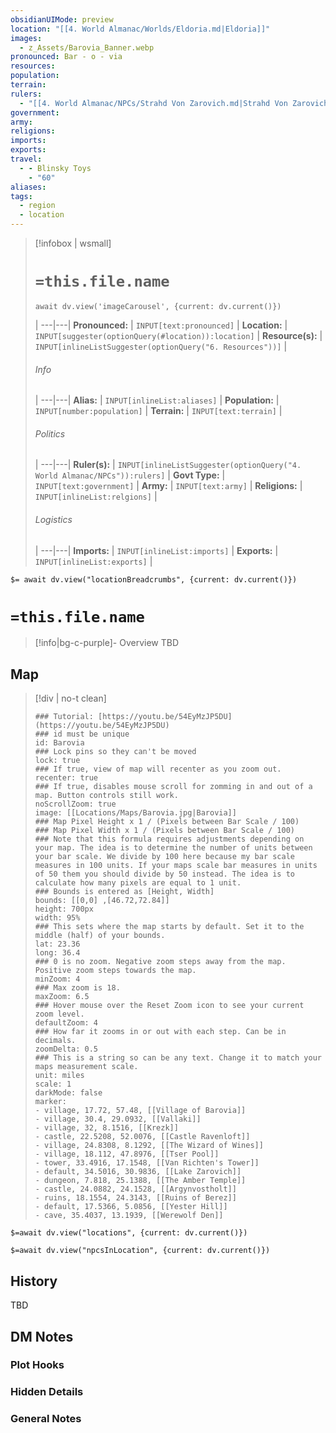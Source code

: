 ```yaml
---
obsidianUIMode: preview
location: "[[4. World Almanac/Worlds/Eldoria.md|Eldoria]]"
images:
  - z_Assets/Barovia_Banner.webp
pronounced: Bar - o - via
resources: 
population: 
terrain: 
rulers:
  - "[[4. World Almanac/NPCs/Strahd Von Zarovich.md|Strahd Von Zarovich]]"
government: 
army: 
religions: 
imports: 
exports: 
travel:
  - - Blinsky Toys
    - "60"
aliases: 
tags:
  - region
  - location
---
```

> [!infobox | wsmall]
> # `=this.file.name`
> ```dataviewjs
> await dv.view('imageCarousel', {current: dv.current()})
> ```
>  |
> ---|---|
> **Pronounced:** | `INPUT[text:pronounced]` |
> **Location:** | `INPUT[suggester(optionQuery(#location)):location]` |
> **Resource(s):** | `INPUT[inlineListSuggester(optionQuery("6. Resources"))]` |
> ###### Info
>  |
> ---|---|
> **Alias:** | `INPUT[inlineList:aliases]` |
> **Population:** | `INPUT[number:population]` |
> **Terrain:** | `INPUT[text:terrain]` |
> ###### Politics
>  |
> ---|---|
> **Ruler(s):** | `INPUT[inlineListSuggester(optionQuery("4. World Almanac/NPCs")):rulers]` |
> **Govt Type:** | `INPUT[text:government]` |
> **Army:** | `INPUT[text:army]` |
> **Religions:** | `INPUT[inlineList:relgions]` |
> ###### Logistics
>  |
> ---|---|
> **Imports:** | `INPUT[inlineList:imports]` |
> **Exports:** | `INPUT[inlineList:exports]` |

`$= await dv.view("locationBreadcrumbs", {current: dv.current()})`
# **`=this.file.name`**
> [!info|bg-c-purple]- Overview
TBD

## Map
> [!div | no-t clean]
> ```leaflet   
> ### Tutorial: [https://youtu.be/54EyMzJP5DU](https://youtu.be/54EyMzJP5DU)  
> ### id must be unique  
> id: Barovia 
> ### Lock pins so they can't be moved  
> lock: true  
> ### If true, view of map will recenter as you zoom out.  
> recenter: true  
> ### If true, disables mouse scroll for zomming in and out of a map. Button controls still work.  
> noScrollZoom: true  
> image: [[Locations/Maps/Barovia.jpg|Barovia]]
> ### Map Pixel Height x 1 / (Pixels between Bar Scale / 100)  
> ### Map Pixel Width x 1 / (Pixels between Bar Scale / 100)  
> ### Note that this formula requires adjustments depending on your map. The idea is to determine the number of units between your bar scale. We divide by 100 here because my bar scale measures in 100 units. If your maps scale bar measures in units of 50 them you should divide by 50 instead. The idea is to calculate how many pixels are equal to 1 unit.  
> ### Bounds is entered as [Height, Width]  
> bounds: [[0,0] ,[46.72,72.84]]
> height: 700px  
> width: 95%  
> ### This sets where the map starts by default. Set it to the middle (half) of your bounds.  
> lat: 23.36 
> long: 36.4
> ### 0 is no zoom. Negative zoom steps away from the map. Positive zoom steps towards the map.  
> minZoom: 4
> ### Max zoom is 18.
> maxZoom: 6.5
> ### Hover mouse over the Reset Zoom icon to see your current zoom level.
> defaultZoom: 4
> ### How far it zooms in or out with each step. Can be in decimals.
> zoomDelta: 0.5
> ### This is a string so can be any text. Change it to match your maps measurement scale.
> unit: miles
> scale: 1
> darkMode: false
> marker:
> - village, 17.72, 57.48, [[Village of Barovia]]
> - village, 30.4, 29.0932, [[Vallaki]]
> - village, 32, 8.1516, [[Krezk]]
> - castle, 22.5208, 52.0076, [[Castle Ravenloft]]
> - village, 24.8308, 8.1292, [[The Wizard of Wines]]
> - village, 18.112, 47.8976, [[Tser Pool]]
> - tower, 33.4916, 17.1548, [[Van Richten's Tower]]
> - default, 34.5016, 30.9836, [[Lake Zarovich]]
> - dungeon, 7.818, 25.1388, [[The Amber Temple]]
> - castle, 24.0882, 24.1528, [[Argynvostholt]]
> - ruins, 18.1554, 24.3143, [[Ruins of Berez]]
> - default, 17.5366, 5.0856, [[Yester Hill]]
> - cave, 35.4037, 13.1939, [[Werewolf Den]]
> ```

`$=await dv.view("locations", {current: dv.current()})`

`$=await dv.view("npcsInLocation", {current: dv.current()})`

## History
TBD

## DM Notes
### Plot Hooks


### Hidden Details


### General Notes
